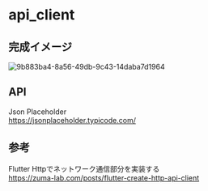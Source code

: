 # api_client

## 完成イメージ

![9b883ba4-8a56-49db-9c43-14daba7d1964](https://user-images.githubusercontent.com/73986840/166406664-eb905656-e87f-44bb-bbf7-e743575b88f4.png)

## API
Json Placeholder<br>
https://jsonplaceholder.typicode.com/

## 参考
Flutter Httpでネットワーク通信部分を実装する<br>
https://zuma-lab.com/posts/flutter-create-http-api-client

